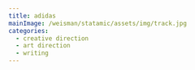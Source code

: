 ```yaml
---
title: adidas
mainImage: /weisman/statamic/assets/img/track.jpg
categories:
  - creative direction
  - art direction
  - writing
---
```

